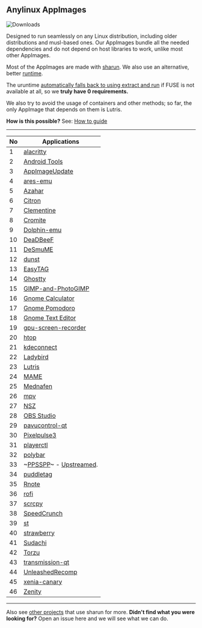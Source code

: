 ## **Anylinux AppImages**

![Downloads](https://img.shields.io/endpoint?url=https://cdn.jsdelivr.net/gh/pkgforge-dev/Anylinux-AppImages@main/.github/badge.json)

Designed to run seamlessly on any Linux distribution, including older distributions and musl-based ones. Our AppImages bundle all the needed dependencies and do not depend on host libraries to work, unlike most other AppImages.

Most of the AppImages are made with [sharun](https://github.com/VHSgunzo/sharun). We also use an alternative, better [runtime](https://github.com/VHSgunzo/uruntime).

The uruntime [automatically falls back to using extract and run](https://github.com/VHSgunzo/uruntime?tab=readme-ov-file#built-in-configuration) if FUSE is not available at all, so we **truly have 0 requirements.**

We also try to avoid the usage of containers and other methods; so far, the only AppImage that depends on them is Lutris.

**How is this possible?** See: [How to guide](https://github.com/pkgforge-dev/Anylinux-AppImages/blob/main/HOW-TO-MAKE-THESE.md)

---

| No  | Applications                                                                                                             |
| --- | ------------------------------------------------------------------------------------------------------------------------ |
| 1   | [alacritty](https://github.com/pkgforge-dev/alacritty-AppImage)                                                          |
| 2   | [Android Tools](https://github.com/pkgforge-dev/android-tools-AppImage)                                                  |
| 3   | [AppImageUpdate](https://github.com/pkgforge-dev/AppImageUpdate-Enhanced-Edition)                                        |
| 4   | [ares-emu](https://github.com/pkgforge-dev/ares-emu-appimage)                                                            |
| 5   | [Azahar](https://github.com/pkgforge-dev/Azahar-AppImage-Enhanced)                                                       |
| 6   | [Citron](https://github.com/pkgforge-dev/Citron-AppImage)                                                                |
| 7   | [Clementine](https://github.com/pkgforge-dev/Clementine-AppImage)                                                        |
| 8   | [Cromite](https://github.com/pkgforge-dev/Cromite-AppImage)                                                              |
| 9   | [Dolphin-emu](https://github.com/pkgforge-dev/Dolphin-emu-AppImage)                                                      |
| 10  | [DeaDBeeF](https://github.com/pkgforge-dev/DeaDBeeF-AppImage)                                                            |
| 11  | [DeSmuME](https://github.com/pkgforge-dev/DeSmuME-AppImage)                                                              |
| 12  | [dunst](https://github.com/pkgforge-dev/dunst-AppImage)                                                                  |
| 13  | [EasyTAG](https://github.com/pkgforge-dev/EasyTAG-AppImage)                                                              |
| 14  | [Ghostty](https://github.com/pkgforge-dev/ghostty-appimage)                                                              |
| 15  | [GIMP-and-PhotoGIMP](https://github.com/pkgforge-dev/GIMP-and-PhotoGIMP-AppImage)                                        |
| 16  | [Gnome Calculator](https://github.com/pkgforge-dev/Gnome-Calculator-AppImage)                                            |
| 17  | [Gnome Pomodoro](https://github.com/pkgforge-dev/gnome-pomodoro-appimage)                                                |
| 18  | [Gnome Text Editor](https://github.com/pkgforge-dev/Gnome-Text-Editor-AppImage)                                          |
| 19  | [gpu-screen-recorder](https://github.com/pkgforge-dev/gpu-screen-recorder-AppImage)                                      |
| 20  | [htop](https://github.com/pkgforge-dev/htop-AppImage)                                                                    |
| 21  | [kdeconnect](https://github.com/pkgforge-dev/kdeconnect-AppImage)                                                        |
| 22  | [Ladybird](https://github.com/pkgforge-dev/ladybird-appimage)                                                            |
| 23  | [Lutris](https://github.com/pkgforge-dev/Lutris-AppImage)                                                                |
| 24  | [MAME](https://github.com/pkgforge-dev/MAME-AppImage)                                                                    |
| 25  | [Mednafen](https://github.com/pkgforge-dev/mednafen-appimage)                                                            |
| 26  | [mpv](https://github.com/pkgforge-dev/mpv-AppImage)                                                                      |
| 27  | [NSZ](https://github.com/pkgforge-dev/NSZ-AppImage)                                                                      |
| 28  | [OBS Studio](https://github.com/pkgforge-dev/OBS-Studio-AppImage)                                                        |
| 29  | [pavucontrol-qt](https://github.com/pkgforge-dev/pavucontrol-qt-AppImage)                                                |
| 30  | [Pixelpulse3](https://github.com/pkgforge-dev/Pixelpulse3-AppImage)                                                      |
| 31  | [playerctl](https://github.com/pkgforge-dev/playerctl-AppImage)                                                          |
| 32  | [polybar](https://github.com/pkgforge-dev/polybar-AppImage)                                                              |
| 33  | ~[PPSSPP](https://github.com/pkgforge-dev/PPSSPP-AppImage)~ - [Upstreamed](https://github.com/hrydgard/ppsspp/releases). |
| 34  | [puddletag](https://github.com/pkgforge-dev/puddletag-AppImage)                                                          |
| 35  | [Rnote](https://github.com/pkgforge-dev/Rnote-AppImage)                                                                  |
| 36  | [rofi](https://github.com/pkgforge-dev/rofi-AppImage)                                                                    |
| 37  | [scrcpy](https://github.com/pkgforge-dev/scrcpy-AppImage)                                                                |
| 38  | [SpeedCrunch](https://github.com/pkgforge-dev/SpeedCrunch-AppImage)                                                      |
| 39  | [st](https://github.com/pkgforge-dev/st-AppImage)                                                                        |
| 40  | [strawberry](https://github.com/pkgforge-dev/strawberry-AppImage)                                                        |
| 41  | [Sudachi](https://github.com/pkgforge-dev/Sudachi-AppImage)                                                              |
| 42  | [Torzu](https://github.com/pkgforge-dev/Torzu-AppImage)                                                                  |
| 43  | [transmission-qt](https://github.com/pkgforge-dev/transmission-qt-AppImage)                                              |
| 44  | [UnleashedRecomp](https://github.com/pkgforge-dev/UnleashedRecomp-AppImage)                                              |
| 45  | [xenia-canary](https://github.com/pkgforge-dev/xenia-canary-AppImage)                                                    |
| 46  | [Zenity](https://github.com/pkgforge-dev/Zenity-GTK4-AppImage)                                                           |

---

Also see [other projects](https://github.com/VHSgunzo/sharun?tab=readme-ov-file#projects-that-use-sharun) that use sharun for more. **Didn't find what you were looking for?** Open an issue here and we will see what we can do.
